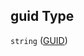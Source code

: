 ## guid Type

`string` ([GUID](config-properties-project-information-widget-config-properties-field-names-properties-guid.md))
